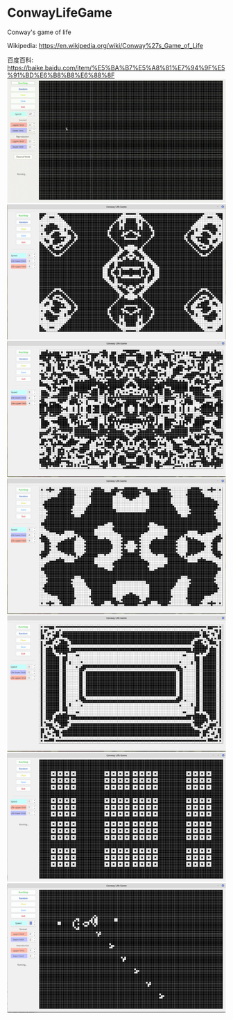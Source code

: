 # ConwayLifeGame
Conway's game of life

Wikipedia: https://en.wikipedia.org/wiki/Conway%27s_Game_of_Life

百度百科: https://baike.baidu.com/item/%E5%BA%B7%E5%A8%81%E7%94%9F%E5%91%BD%E6%B8%B8%E6%88%8F
![](https://github.com/Liu8018/ConwayLifeGame/blob/master/interesting_patterns/ConwayLifeGame1.gif)
![](https://github.com/Liu8018/ConwayLifeGame/blob/master/interesting_patterns/2019-02-02%2011-47-53.png)
![](https://github.com/Liu8018/ConwayLifeGame/blob/master/interesting_patterns/2019-02-02%2011-48-07.png)
![](https://github.com/Liu8018/ConwayLifeGame/blob/master/interesting_patterns/2019-02-02%2011-48-23.png)
![](https://github.com/Liu8018/ConwayLifeGame/blob/master/interesting_patterns/2019-02-02%2011-48-53.png)
![](https://github.com/Liu8018/ConwayLifeGame/blob/master/interesting_patterns/2019-02-02%2015-14-04.png)
![](https://github.com/Liu8018/ConwayLifeGame/blob/master/interesting_patterns/2019-02-02%2016-43-01.png)